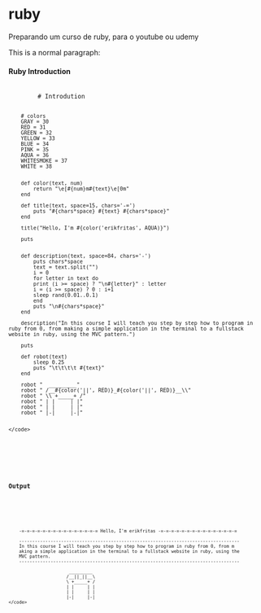 # ruby
Preparando um curso de ruby, para o youtube ou udemy

<p>This is a normal paragraph:</p>

<h4>Ruby Introduction</h4>
<pre>
	<code>
		# Introdution

		# colors
		GRAY = 30
		RED = 31
		GREEN = 32
		YELLOW = 33
		BLUE = 34
		PINK = 35
		AQUA = 36
		WHITESMOKE = 37
		WHITE = 38


		def color(text, num)
		    return "\e[#{num}m#{text}\e[0m"
		end

		def title(text, space=15, chars='-=')
		    puts "#{chars*space} #{text} #{chars*space}"
		end

		title("Hello, I'm #{color('erikfritas', AQUA)}")

		puts


		def description(text, space=84, chars='-')
		    puts chars*space
		    text = text.split("")
		    i = 0
		    for letter in text do
			print (i >= space) ? "\n#{letter}" : letter
			i = (i >= space) ? 0 : i+1
			sleep rand(0.01..0.1)
		    end
		    puts "\n#{chars*space}"
		end

		description("In this course I will teach you step by step how to program in ruby ​​from 0, from making a simple application in the terminal to a fullstack website in ruby, using the MVC pattern.")

		puts

		def robot(text)
		    sleep 0.25
		    puts "\t\t\t\t #{text}"
		end

		robot "  _________"
		robot " /__#{color('||', RED)}_#{color('||', RED)}__\\"
		robot " \\ +_____+ /"
		robot " | |     | |"
		robot " | |     | |"
		robot " |-|     |-|"


	</code>
</pre>
<br>
<h4>Output</h4>
<pre>
	<code>

		-=-=-=-=-=-=-=-=-=-=-=-=-=-=-= Hello, I'm erikfritas -=-=-=-=-=-=-=-=-=-=-=-=-=-=-=

		------------------------------------------------------------------------------------
		In this course I will teach you step by step how to program in ruby from 0, from m
		aking a simple application in the terminal to a fullstack website in ruby, using the 
		MVC pattern.
		------------------------------------------------------------------------------------

						   _________
						  /__||_||__\
						  \ +_____+ /
						  | |     | |
						  | |     | |
						  |-|     |-|
	</code>
</pre>

